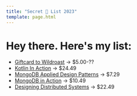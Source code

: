 ```yaml
---
title: "Secret 🎅 List 2023"
template: page.html
---
```


# Hey there. Here's my list:

- [Giftcard to Wildroast](https://wildroastcoffeeco.com/store/giftcard) -> $5.00-??
- [Kotlin In Action](https://www.thriftbooks.com/w/kotlin-in-action_svetlana-isakova_dmitry-jemero/11432899/?resultid=4a3432f4-5ec3-4a68-a891-d003af91eda5#edition=10953016&idiq=36049896) -> $24.49
- [MongoDB Applied Design Patterns](https://www.thriftbooks.com/w/mongodb-applied-design-patterns_rick-copeland/1189236/?resultid=991b5438-8777-4ed3-b4a5-86e6d8eb5d63#edition=7488872&idiq=25904950) -> $7.29
- [MongoDB in Action](https://www.thriftbooks.com/w/mongodb-in-action_tim-hawkins_kyle-banker/3247697/?resultid=168ea55d-87e3-4418-bd23-133c6bf701ef#edition=32725572&idiq=42087480) -> $10.49
- [Designing Distributed Systems](https://www.amazon.com/Designing-Distributed-Systems-Patterns-Paradigms/dp/1491983647/ref=sr_1_1?crid=2LMW5Z8YMJ5L1&keywords=designing+distributed+systems&qid=1670714043&sprefix=designing+distributed+system%2Caps%2C124&sr=8-1) -> $22.49
